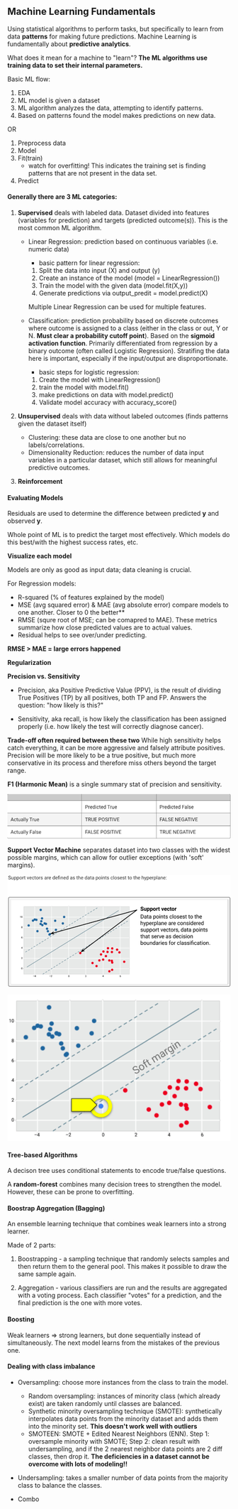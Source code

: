 ## Machine Learning Fundamentals
Using statistical algorithms to perform tasks, but specifically to learn from data **patterns** for making future predictions. Machine Learning is fundamentally about **predictive analytics**.

What does it mean for a machine to "learn"? **The ML algorithms use training data to set their internal parameters.**

Basic ML flow:
1. EDA
2. ML model is given a dataset
3. ML algorithm analyzes the data, attempting to identify patterns.
4. Based on patterns found the model makes predictions on new data.

OR

1. Preprocess data
2. Model
3. Fit(train)
    - watch for overfitting! This indicates the training set is finding patterns that are not present in the data set.
4. Predict

#### Generally there are 3 ML categories:

1. **Supervised** deals with labeled data. Dataset divided into features (variables for prediction) and targets (predicted outcome(s)). This is the most common ML algorithm.
    - Linear Regression: prediction based on continuous variables (i.e. numeric data)

        - basic pattern for linear regression:
        1. Split the data into input (X) and output (y)
        2. Create an instance of the model (model = LinearRegression())
        3. Train the model with the given data (model.fit(X,y))
        4. Generate predictions via output_predit = model.predict(X)

        Multiple Linear Regression can be used for multiple features.

    - Classification: prediction probability based on discrete outcomes where outcome is assigned to a class (either in the class or out, Y or N. **Must clear a probability cutoff point**). Based on the **sigmoid activation function**. Primarily differentiated from regression by a binary outcome (often called Logistic Regression). Stratifing the data here is important, especially if the input/output are disproportionate.

        - basic steps for logistic regression:
        1. Create the model with LinearRegression()
        2. train the model with model.fit()
        3. make predictions on data with model.predict()
        4. Validate model accuracy with accuracy_score()

2. **Unsupervised** deals with data without labeled outcomes (finds patterns given the dataset itself)
    - Clustering: these data are close to one another but no labels/correlations. 
    - Dimensionality Reduction: reduces the number of data input variables in a particular dataset, which still allows for meaningful predictive outcomes.

3. **Reinforcement** 


#### Evaluating Models
Residuals are used to determine the difference between predicted **y** and observed **y**.

Whole point of ML is to predict the target most effectively. Which models do this best/with the highest success rates, etc.

**Visualize each model**

Models are only as good as input data; data cleaning is crucial.

For Regression models: 
- R-squared (% of features explained by the model)
- MSE (avg squared error) & MAE (avg absolute error) compare models to one another. Closer to 0 the better**
- RMSE (squre root of MSE; can be comapred to MAE). These metrics summarize how close predicted values are to actual values.
- Residual helps to see over/under predicting.

**RMSE > MAE = large errors happened**

**Regularization**

**Precision vs. Sensitivity**
- Precision, aka Positive Predictive Value (PPV), is the result of dividing True Positives (TP) by all positives, both TP and FP. Answers the question: "how likely is this?"

- Sensitivity, aka recall, is how likely the classification has been assigned properly (i.e. how likely the test will correctly diagnose cancer).

**Trade-off often required between these two**
While high sensitivity helps catch everything, it can be more aggressive and falsely attribute positives. Precision will be more likely to be a true positive, but much more conservative in its process and therefore miss others beyond the target range.

**F1 (Harmonic Mean)** is a single summary stat of precision and sensitivity.

![classification_perf](https://github.com/conorwhanson/coding_reference/blob/main/Machine_Learning/Classification_perf_assesment.png)

**Support Vector Machine** separates dataset into two classes with the widest possible margins, which can allow for outlier exceptions (with 'soft' margins).

![SVM](https://github.com/conorwhanson/coding_reference/blob/main/Machine_Learning/support_vector.png)

![soft_margins](https://github.com/conorwhanson/coding_reference/blob/main/Machine_Learning/soft_margin_SVM.png)

#### Tree-based Algorithms
A decison tree uses conditional statements to encode true/false questions. 

A **random-forest** combines many decision trees to strengthen the model. However, these can be prone to overfitting.

#### Boostrap Aggregation (Bagging)
An ensemble learning technique that combines weak learners into a strong learner.

Made of 2 parts:
1. Boostrapping - a sampling technique that randomly selects samples and then return them to the general pool. This makes it possible to draw the same sample again.

2. Aggregation - various classifiers are run and the results are aggregated with a voting process. Each classifier "votes" for a prediction, and the final prediction is the one with more votes.

#### Boosting
Weak learners => strong learners, but done sequentially instead of simultaneously. The next model learns from the mistakes of the previous one.

#### Dealing with class imbalance
- Oversampling: choose more instances from the class to train the model.
    - Random oversampling: instances of minority class (which already exist) are taken randomly until classes are balanced.
    - Synthetic minority oversampling technique (SMOTE): synthetically interpolates data points from the minority dataset and adds them into the minority set. **This doesn't work well with outliers**
    - SMOTEEN: SMOTE + Edited Nearest Neighbors (ENN). Step 1: oversample minority with SMOTE; Step 2: clean result with undersampling, and if the 2 nearest neighbor data points are 2 diff classes, then drop it.
    **The deficiencies in a dataset cannot be overcome with lots of modeling!!**

- Undersampling: takes a smaller number of data points from the majority class to balance the classes.
- Combo
